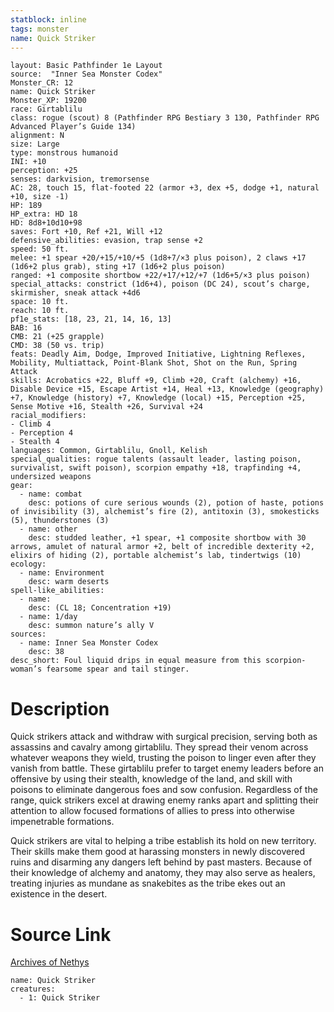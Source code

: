 ```yaml
---
statblock: inline
tags: monster
name: Quick Striker
---
```

```statblock
layout: Basic Pathfinder 1e Layout
source:  "Inner Sea Monster Codex"
Monster_CR: 12
name: Quick Striker
Monster_XP: 19200
race: Girtablilu
class: rogue (scout) 8 (Pathfinder RPG Bestiary 3 130, Pathfinder RPG Advanced Player’s Guide 134)
alignment: N
size: Large
type: monstrous humanoid
INI: +10
perception: +25
senses: darkvision, tremorsense
AC: 28, touch 15, flat-footed 22 (armor +3, dex +5, dodge +1, natural +10, size -1)
HP: 189
HP_extra: HD 18
HD: 8d8+10d10+98
saves: Fort +10, Ref +21, Will +12
defensive_abilities: evasion, trap sense +2
speed: 50 ft.
melee: +1 spear +20/+15/+10/+5 (1d8+7/×3 plus poison), 2 claws +17 (1d6+2 plus grab), sting +17 (1d6+2 plus poison)
ranged: +1 composite shortbow +22/+17/+12/+7 (1d6+5/×3 plus poison)
special_attacks: constrict (1d6+4), poison (DC 24), scout’s charge, skirmisher, sneak attack +4d6
space: 10 ft.
reach: 10 ft.
pf1e_stats: [18, 23, 21, 14, 16, 13]
BAB: 16
CMB: 21 (+25 grapple)
CMD: 38 (50 vs. trip)
feats: Deadly Aim, Dodge, Improved Initiative, Lightning Reflexes, Mobility, Multiattack, Point-Blank Shot, Shot on the Run, Spring Attack
skills: Acrobatics +22, Bluff +9, Climb +20, Craft (alchemy) +16, Disable Device +15, Escape Artist +14, Heal +13, Knowledge (geography) +7, Knowledge (history) +7, Knowledge (local) +15, Perception +25, Sense Motive +16, Stealth +26, Survival +24
racial_modifiers:
- Climb 4
- Perception 4
- Stealth 4
languages: Common, Girtablilu, Gnoll, Kelish
special_qualities: rogue talents (assault leader, lasting poison, survivalist, swift poison), scorpion empathy +18, trapfinding +4, undersized weapons
gear:
  - name: combat
    desc: potions of cure serious wounds (2), potion of haste, potions of invisibility (3), alchemist’s fire (2), antitoxin (3), smokesticks (5), thunderstones (3)
  - name: other
    desc: studded leather, +1 spear, +1 composite shortbow with 30 arrows, amulet of natural armor +2, belt of incredible dexterity +2, elixirs of hiding (2), portable alchemist’s lab, tindertwigs (10)
ecology:
  - name: Environment
    desc: warm deserts
spell-like_abilities:
  - name:
    desc: (CL 18; Concentration +19)
  - name: 1/day
    desc: summon nature’s ally V
sources:
  - name: Inner Sea Monster Codex
    desc: 38
desc_short: Foul liquid drips in equal measure from this scorpion-woman’s fearsome spear and tail stinger.
```
# Description
Quick strikers attack and withdraw with surgical precision, serving both as assassins and cavalry among girtablilu. They spread their venom across whatever weapons they wield, trusting the poison to linger even after they vanish from battle. These girtablilu prefer to target enemy leaders before an offensive by using their stealth, knowledge of the land, and skill with poisons to eliminate dangerous foes and sow confusion. Regardless of the range, quick strikers excel at drawing enemy ranks apart and splitting their attention to allow focused formations of allies to press into otherwise impenetrable formations.

Quick strikers are vital to helping a tribe establish its hold on new territory. Their skills make them good at harassing monsters in newly discovered ruins and disarming any dangers left behind by past masters. Because of their knowledge of alchemy and anatomy, they may also serve as healers, treating injuries as mundane as snakebites as the tribe ekes out an existence in the desert.
# Source Link
[Archives of Nethys](https://aonprd.com/MonsterDisplay.aspx?ItemName=Quick%20Striker)
```encounter-table
name: Quick Striker
creatures:
  - 1: Quick Striker
```
